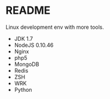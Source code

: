 # README

Linux development env with more tools.

- JDK 1.7
- NodeJS 0.10.46
- Nginx
- php5
- MongoDB
- Redis
- ZSH
- WRK
- Python
